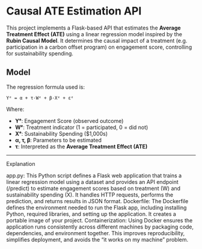 
# Causal ATE Estimation API

This project implements a Flask-based API that estimates the **Average Treatment Effect (ATE)** using a linear regression model inspired by the **Rubin Causal Model**. It determines the causal impact of a treatment (e.g. participation in a carbon offset program) on engagement score, controlling for sustainability spending.

##  Model

The regression formula used is:

```
Yᵉ = α + τ·Wᵉ + β·Xᵉ + εᵉ
```

Where:
- **Yᵉ**: Engagement Score (observed outcome)
- **Wᵉ**: Treatment indicator (1 = participated, 0 = did not)
- **Xᵉ**: Sustainability Spending ($1,000s)
- **α, τ, β**: Parameters to be estimated
- **τ**: Interpreted as the **Average Treatment Effect (ATE)**

---




Explanation

app.py: This Python script defines a Flask web application that trains a linear regression model using a dataset and provides an API endpoint (/predict) to estimate engagement scores based on treatment (W) and sustainability spending (X). It handles HTTP requests, performs the prediction, and returns results in JSON format.
Dockerfile: The Dockerfile defines the environment needed to run the Flask app, including installing Python, required libraries, and setting up the application. It creates a portable image of your project.
Containerization: Using Docker ensures the application runs consistently across different machines by packaging code, dependencies, and environment together. This improves reproducibility, simplifies deployment, and avoids the “it works on my machine” problem.

